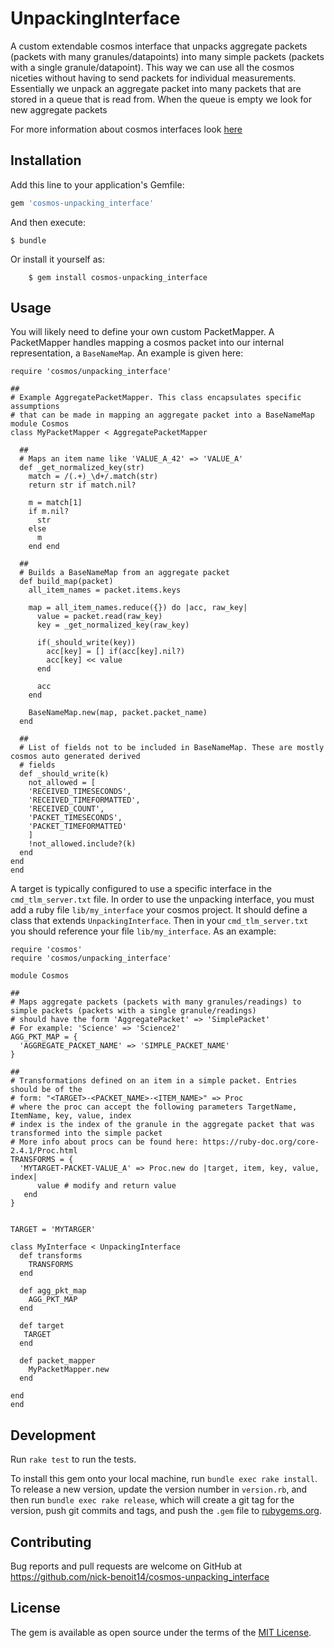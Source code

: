 # UnpackingInterface

A custom extendable cosmos interface that unpacks aggregate packets (packets with many granules/datapoints) into many 
simple packets (packets with a single granule/datapoint). This way we can use all the cosmos niceties 
without having to send packets for individual measurements. Essentially we unpack an aggregate 
packet into many packets that are stored in a queue that is read from. When the queue is empty 
we look for new aggregate packets

For more information about cosmos interfaces look [here](https://cosmosrb.com/docs/interfaces/)


## Installation

Add this line to your application's Gemfile:

```ruby
gem 'cosmos-unpacking_interface'
```

And then execute:

    $ bundle

Or install it yourself as:

```
    $ gem install cosmos-unpacking_interface
```

## Usage

You will likely need to define your own custom PacketMapper. A PacketMapper handles mapping a cosmos packet into our internal representation, a `BaseNameMap`. An example is given here:

```
require 'cosmos/unpacking_interface' 

##
# Example AggregatePacketMapper. This class encapsulates specific assumptions
# that can be made in mapping an aggregate packet into a BaseNameMap
module Cosmos
class MyPacketMapper < AggregatePacketMapper

  ##
  # Maps an item name like 'VALUE_A_42' => 'VALUE_A'
  def _get_normalized_key(str)
    match = /(.+)_\d+/.match(str)
    return str if match.nil?

    m = match[1]
    if m.nil?
      str
    else
      m
    end end
  
  ##
  # Builds a BaseNameMap from an aggregate packet
  def build_map(packet)
    all_item_names = packet.items.keys
    
    map = all_item_names.reduce({}) do |acc, raw_key|
      value = packet.read(raw_key)
      key = _get_normalized_key(raw_key)

      if(_should_write(key))
        acc[key] = [] if(acc[key].nil?) 
        acc[key] << value 
      end

      acc
    end

    BaseNameMap.new(map, packet.packet_name)
  end
  
  ##
  # List of fields not to be included in BaseNameMap. These are mostly cosmos auto generated derived
  # fields
  def _should_write(k)
    not_allowed = [
    'RECEIVED_TIMESECONDS', 
    'RECEIVED_TIMEFORMATTED',
    'RECEIVED_COUNT',
    'PACKET_TIMESECONDS', 
    'PACKET_TIMEFORMATTED'
    ]
    !not_allowed.include?(k)
  end
end
end
```

A target is typically configured to use a specific interface in the `cmd_tlm_server.txt` file. In order to use the unpacking interface, you must add a ruby file `lib/my_interface` your cosmos project. It should define a class that extends `UnpackingInterface`. Then in your `cmd_tlm_server.txt` you should reference your file `lib/my_interface`. As an example: 

```
require 'cosmos'
require 'cosmos/unpacking_interface'

module Cosmos

## 
# Maps aggregate packets (packets with many granules/readings) to simple packets (packets with a single granule/readings)
# should have the form 'AggregatePacket' => 'SimplePacket'
# For example: 'Science' => 'Science2'
AGG_PKT_MAP = { 
  'AGGREGATE_PACKET_NAME' => 'SIMPLE_PACKET_NAME'
}

## 
# Transformations defined on an item in a simple packet. Entries should be of the
# form: "<TARGET>-<PACKET_NAME>-<ITEM_NAME>" => Proc
# where the proc can accept the following parameters TargetName, ItemName, key, value, index
# index is the index of the granule in the aggregate packet that was transformed into the simple packet
# More info about procs can be found here: https://ruby-doc.org/core-2.4.1/Proc.html
TRANSFORMS = {   
  'MYTARGET-PACKET-VALUE_A' => Proc.new do |target, item, key, value, index| 
      value # modify and return value
   end
}


TARGET = 'MYTARGER'

class MyInterface < UnpackingInterface
  def transforms
    TRANSFORMS
  end

  def agg_pkt_map
    AGG_PKT_MAP
  end

  def target
   TARGET
  end

  def packet_mapper
    MyPacketMapper.new
  end

end
end
```

## Development

Run `rake test` to run the tests. 

To install this gem onto your local machine, run `bundle exec rake install`. To release a new version, update the version number in `version.rb`, and then run `bundle exec rake release`, which will create a git tag for the version, push git commits and tags, and push the `.gem` file to [rubygems.org](https://rubygems.org).

## Contributing

Bug reports and pull requests are welcome on GitHub at https://github.com/nick-benoit14/cosmos-unpacking_interface

## License

The gem is available as open source under the terms of the [MIT License](https://opensource.org/licenses/MIT).
